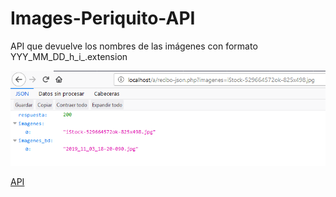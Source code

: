 
# Images-Periquito-API

API que devuelve los nombres de las imágenes con formato YYY_MM_DD_h_i_.extension

![1](preview/1.png)

[API](https://apiperiquito.herokuapp.com)
